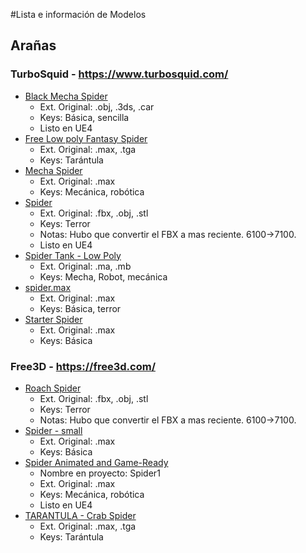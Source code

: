 #Lista e información de Modelos

## Arañas

### TurboSquid - https://www.turbosquid.com/

- [Black Mecha Spider](https://www.turbosquid.com/3d-models/free-spider-arachnid-3d-model/767460) 
	- Ext. Original: .obj, .3ds, .car
	- Keys: Básica, sencilla
	- Listo en UE4
- [Free Low poly Fantasy Spider](https://www.turbosquid.com/3d-models/free-spider-animations-3d-model/398764)
	- Ext. Original: .max, .tga
	- Keys: Tarántula
- [Mecha Spider](https://www.turbosquid.com/FullPreview/Index.cfm/ID/243522)
	- Ext. Original: .max
	- Keys: Mecánica, robótica
- [Spider](https://www.turbosquid.com/3d-models/free-spider-3d-model/745844)
	- Ext. Original: .fbx, .obj, .stl
	- Keys: Terror
	- Notas: Hubo que convertir el FBX  a mas reciente. 6100->7100.
	- Listo en UE4
- [Spider Tank - Low Poly](https://www.turbosquid.com/3d-models/spider-tank-ma-free/759829)
	- Ext. Original: .ma, .mb
	- Keys: Mecha, Robot, mecánica
- [spider.max](https://www.turbosquid.com/3d-models/free-spider-3d-model/399166)
	- Ext. Original: .max
	- Keys: Básica, terror
- [Starter Spider](https://www.turbosquid.com/3d-models/free-spider-3d-model/385033)
	- Ext. Original: .max
	- Keys: Básica


### Free3D - https://free3d.com/

- [Roach Spider](https://free3d.com/3d-model/roach-spider-66571.html)
	- Ext. Original: .fbx, .obj, .stl
	- Keys: Terror
	- Notas: Hubo que convertir el FBX  a mas reciente. 6100->7100.
- [Spider - small](https://free3d.com/3d-model/spider-small-63818.html)
	- Ext. Original: .max
	- Keys: Básica
- [Spider Animated and Game-Ready](https://free3d.com/3d-model/spider-animated-low-poly-and-game-ready-87147.html)
	- Nombre en proyecto: Spider1
	- Ext. Original: .max
	- Keys: Mecánica, robótica
	- Listo en UE4
- [TARANTULA - Crab Spider](https://free3d.com/3d-model/tarantula-crab-spider-72919.html)
	- Ext. Original: .max, .tga
	- Keys: Tarántula